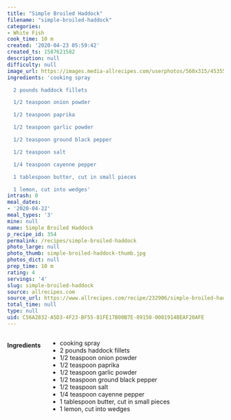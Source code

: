 ```yaml
---
title: "Simple Broiled Haddock"
filename: "simple-broiled-haddock"
categories:
- White Fish
cook_time: 10 m
created: '2020-04-23 05:59:42'
created_ts: 1587621582
description: null
difficulty: null
image_url: https://images.media-allrecipes.com/userphotos/560x315/4535513.jpg
ingredients: 'cooking spray

  2 pounds haddock fillets

  1/2 teaspoon onion powder

  1/2 teaspoon paprika

  1/2 teaspoon garlic powder

  1/2 teaspoon ground black pepper

  1/2 teaspoon salt

  1/4 teaspoon cayenne pepper

  1 tablespoon butter, cut in small pieces

  1 lemon, cut into wedges'
intrash: 0
meal_dates:
- '2020-04-22'
meal_types: '3'
mine: null
name: Simple Broiled Haddock
p_recipe_id: 354
permalink: /recipes/simple-broiled-haddock
photo_large: null
photo_thumb: simple-broiled-haddock-thumb.jpg
photos_dict: null
prep_time: 10 m
rating: 4
servings: '4'
slug: simple-broiled-haddock
source: allrecipes.com
source_url: https://www.allrecipes.com/recipe/232906/simple-broiled-haddock/
total_time: null
type: null
uid: C56A2832-A5D3-4F23-BF55-81FE17B00B7E-89150-0001914BEAF20AFE
---
```

<div class="large-8 medium-7 columns" id="writeup">	</div><!-- #writeup -->
</div><!-- #row-one -->
<div class="row" id="row-two">	<div class="medium-4 small-5 columns" id="ingredients"><h4>Ingredients</h4><div class="box box-ingredients content"><ul>
<li>cooking spray</li>
<li>2 pounds haddock fillets</li>
<li>1/2 teaspoon onion powder</li>
<li>1/2 teaspoon paprika</li>
<li>1/2 teaspoon garlic powder</li>
<li>1/2 teaspoon ground black pepper</li>
<li>1/2 teaspoon salt</li>
<li>1/4 teaspoon cayenne pepper</li>
<li>1 tablespoon butter, cut in small pieces</li>
<li>1 lemon, cut into wedges</li>
</ul>
</div>	</div>	<div class="medium-6 small-7 columns" id="directions">	</div>